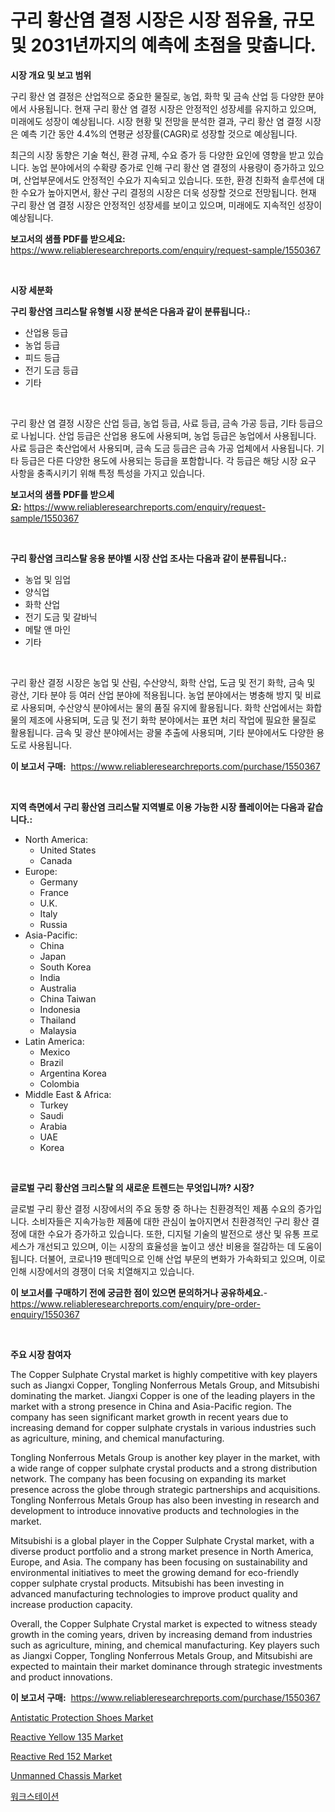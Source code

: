 <p><h1>구리 황산염 결정 시장은 시장 점유율, 규모 및 2031년까지의 예측에 초점을 맞춥니다.</h1></p><p><strong>시장 개요 및 보고 범위</strong></p>
<p><p>구리 황산 염 결정은 산업적으로 중요한 물질로, 농업, 화학 및 금속 산업 등 다양한 분야에서 사용됩니다. 현재 구리 황산 염 결정 시장은 안정적인 성장세를 유지하고 있으며, 미래에도 성장이 예상됩니다. 시장 현황 및 전망을 분석한 결과, 구리 황산 염 결정 시장은 예측 기간 동안 4.4%의 연평균 성장률(CAGR)로 성장할 것으로 예상됩니다. </p><p>최근의 시장 동향은 기술 혁신, 환경 규제, 수요 증가 등 다양한 요인에 영향을 받고 있습니다. 농업 분야에서의 수확량 증가로 인해 구리 황산 염 결정의 사용량이 증가하고 있으며, 산업부문에서도 안정적인 수요가 지속되고 있습니다. 또한, 환경 친화적 솔루션에 대한 수요가 높아지면서, 황산 구리 결정의 시장은 더욱 성장할 것으로 전망됩니다. 현재 구리 황산 염 결정 시장은 안정적인 성장세를 보이고 있으며, 미래에도 지속적인 성장이 예상됩니다.</p></p>
<p><strong>보고서의 샘플 PDF를 받으세요:</strong> <a href="https://www.reliableresearchreports.com/enquiry/request-sample/1550367">https://www.reliableresearchreports.com/enquiry/request-sample/1550367</a></p>
<p>&nbsp;</p>
<p><strong>시장 세분화</strong></p>
<p><strong>구리 황산염 크리스탈 유형별 시장 분석은 다음과 같이 분류됩니다.:</strong></p>
<p><ul><li>산업용 등급</li><li>농업 등급</li><li>피드 등급</li><li>전기 도금 등급</li><li>기타</li></ul></p>
<p>&nbsp;</p>
<p><p>구리 황산 염 결정 시장은 산업 등급, 농업 등급, 사료 등급, 금속 가공 등급, 기타 등급으로 나뉩니다. 산업 등급은 산업용 용도에 사용되며, 농업 등급은 농업에서 사용됩니다. 사료 등급은 축산업에서 사용되며, 금속 도금 등급은 금속 가공 업체에서 사용됩니다. 기타 등급은 다른 다양한 용도에 사용되는 등급을 포함합니다. 각 등급은 해당 시장 요구 사항을 충족시키기 위해 특정 특성을 가지고 있습니다.</p></p>
<p><strong>보고서의 샘플 PDF를 받으세요:</strong>&nbsp;<a href="https://www.reliableresearchreports.com/enquiry/request-sample/1550367">https://www.reliableresearchreports.com/enquiry/request-sample/1550367</a></p>
<p>&nbsp;</p>
<p><strong> 구리 황산염 크리스탈 응용 분야별 시장 산업 조사는 다음과 같이 분류됩니다.:</strong></p>
<p><ul><li>농업 및 임업</li><li>양식업</li><li>화학 산업</li><li>전기 도금 및 갈바닉</li><li>메탈 앤 마인</li><li>기타</li></ul></p>
<p>&nbsp;</p>
<p><p>구리 황산 결정 시장은 농업 및 산림, 수산양식, 화학 산업, 도금 및 전기 화학, 금속 및 광산, 기타 분야 등 여러 산업 분야에 적용됩니다. 농업 분야에서는 병충해 방지 및 비료로 사용되며, 수산양식 분야에서는 물의 품질 유지에 활용됩니다. 화학 산업에서는 화합물의 제조에 사용되며, 도금 및 전기 화학 분야에서는 표면 처리 작업에 필요한 물질로 활용됩니다. 금속 및 광산 분야에서는 광물 추출에 사용되며, 기타 분야에서도 다양한 용도로 사용됩니다.</p></p>
<p><strong>이 보고서 구매:</strong>&nbsp; <a href="https://www.reliableresearchreports.com/purchase/1550367">https://www.reliableresearchreports.com/purchase/1550367</a></p>
<p>&nbsp;</p>
<p><strong>지역 측면에서 구리 황산염 크리스탈 지역별로 이용 가능한 시장 플레이어는 다음과 같습니다.:</strong></p>
<p><ul>
    <li>
        North America:
        <ul>
            <li>United States</li>
            <li>Canada</li>
        </ul>
    </li>
    <li>
        Europe:
        <ul>
            <li>Germany</li>
            <li>France</li>
            <li>U.K.</li>
            <li>Italy</li>
            <li>Russia</li>
        </ul>
    </li>
    <li>
        Asia-Pacific:
        <ul>
            <li>China</li>
            <li>Japan</li>
            <li>South Korea</li>
            <li>India</li>
            <li>Australia</li>
            <li>China Taiwan</li>
            <li>Indonesia</li>
            <li>Thailand</li>
            <li>Malaysia</li>
        </ul>
    </li>
    <li>
        Latin America:
        <ul>
            <li>Mexico</li>
            <li>Brazil</li>
            <li>Argentina Korea</li>
            <li>Colombia</li>
        </ul>
    </li>
    <li>
        Middle East & Africa:
        <ul>
            <li>Turkey</li>
            <li>Saudi</li>
            <li>Arabia</li>
            <li>UAE</li>
            <li>Korea</li>
        </ul>
    </li>
    </ul></p>
<p>&nbsp;</p>
<p><strong>글로벌 구리 황산염 크리스탈 의 새로운 트렌드는 무엇입니까? 시장?</strong></p>
<p><p>글로벌 구리 황산 결정 시장에서의 주요 동향 중 하나는 친환경적인 제품 수요의 증가입니다. 소비자들은 지속가능한 제품에 대한 관심이 높아지면서 친환경적인 구리 황산 결정에 대한 수요가 증가하고 있습니다. 또한, 디지털 기술의 발전으로 생산 및 유통 프로세스가 개선되고 있으며, 이는 시장의 효율성을 높이고 생산 비용을 절감하는 데 도움이 됩니다. 더불어, 코로나19 팬데믹으로 인해 산업 부문의 변화가 가속화되고 있으며, 이로 인해 시장에서의 경쟁이 더욱 치열해지고 있습니다.</p></p>
<p><strong>이 보고서를 구매하기 전에 궁금한 점이 있으면 문의하거나 공유하세요.</strong>- <a href="https://www.reliableresearchreports.com/enquiry/pre-order-enquiry/1550367">https://www.reliableresearchreports.com/enquiry/pre-order-enquiry/1550367</a></p>
<p>&nbsp;</p>
<p><strong>주요 시장 참여자</strong></p>
<p><p>The Copper Sulphate Crystal market is highly competitive with key players such as Jiangxi Copper, Tongling Nonferrous Metals Group, and Mitsubishi dominating the market. Jiangxi Copper is one of the leading players in the market with a strong presence in China and Asia-Pacific region. The company has seen significant market growth in recent years due to increasing demand for copper sulphate crystals in various industries such as agriculture, mining, and chemical manufacturing.</p><p>Tongling Nonferrous Metals Group is another key player in the market, with a wide range of copper sulphate crystal products and a strong distribution network. The company has been focusing on expanding its market presence across the globe through strategic partnerships and acquisitions. Tongling Nonferrous Metals Group has also been investing in research and development to introduce innovative products and technologies in the market.</p><p>Mitsubishi is a global player in the Copper Sulphate Crystal market, with a diverse product portfolio and a strong market presence in North America, Europe, and Asia. The company has been focusing on sustainability and environmental initiatives to meet the growing demand for eco-friendly copper sulphate crystal products. Mitsubishi has been investing in advanced manufacturing technologies to improve product quality and increase production capacity.</p><p>Overall, the Copper Sulphate Crystal market is expected to witness steady growth in the coming years, driven by increasing demand from industries such as agriculture, mining, and chemical manufacturing. Key players such as Jiangxi Copper, Tongling Nonferrous Metals Group, and Mitsubishi are expected to maintain their market dominance through strategic investments and product innovations.</p></p>
<p><strong>이 보고서 구매:</strong>&nbsp;&nbsp;<a href="https://www.reliableresearchreports.com/purchase/1550367">https://www.reliableresearchreports.com/purchase/1550367</a></p>
<p><p><a href="https://github.com/provorikovar/Market-Research-Report-List-3/blob/main/antistatic-protection-shoes-market.md">Antistatic Protection Shoes Market</a></p><p><a href="https://issuu.com/reportprime-2/docs/reactive-yellow-135-market-size-2030.pptx">Reactive Yellow 135 Market</a></p><p><a href="https://issuu.com/reportprime-2/docs/reactive-red-152-market-size-2030.pptx">Reactive Red 152 Market</a></p><p><a href="https://simplistic-meeting-7ee.notion.site/Unmanned-Chassis-Market-A-Comprehensive-Report-of-its-Market-Share-Growth-Trends-2024-2031-b733c07f3f764838a39e50a5ea9ac78c">Unmanned Chassis Market</a></p><p><a href="https://github.com/laholand/Market-Research-Report-List-3/blob/main/88984145992.md">워크스테이션</a></p></p>
